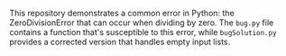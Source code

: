 This repository demonstrates a common error in Python: the ZeroDivisionError that can occur when dividing by zero. The `bug.py` file contains a function that's susceptible to this error, while `bugSolution.py` provides a corrected version that handles empty input lists.